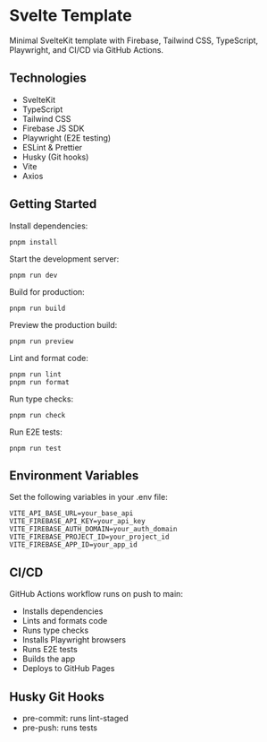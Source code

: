 # Svelte Template

Minimal SvelteKit template with Firebase, Tailwind CSS, TypeScript, Playwright, and CI/CD via GitHub Actions.

## Technologies

- SvelteKit
- TypeScript
- Tailwind CSS
- Firebase JS SDK
- Playwright (E2E testing)
- ESLint & Prettier
- Husky (Git hooks)
- Vite
- Axios

## Getting Started

Install dependencies:

```
pnpm install
```

Start the development server:

```
pnpm run dev
```

Build for production:

```
pnpm run build
```

Preview the production build:

```
pnpm run preview
```

Lint and format code:

```
pnpm run lint
pnpm run format
```

Run type checks:

```
pnpm run check
```

Run E2E tests:

```
pnpm run test
```

## Environment Variables

Set the following variables in your .env file:

```
VITE_API_BASE_URL=your_base_api
VITE_FIREBASE_API_KEY=your_api_key
VITE_FIREBASE_AUTH_DOMAIN=your_auth_domain
VITE_FIREBASE_PROJECT_ID=your_project_id
VITE_FIREBASE_APP_ID=your_app_id
```

## CI/CD

GitHub Actions workflow runs on push to main:

- Installs dependencies
- Lints and formats code
- Runs type checks
- Installs Playwright browsers
- Runs E2E tests
- Builds the app
- Deploys to GitHub Pages

## Husky Git Hooks

- pre-commit: runs lint-staged
- pre-push: runs tests
